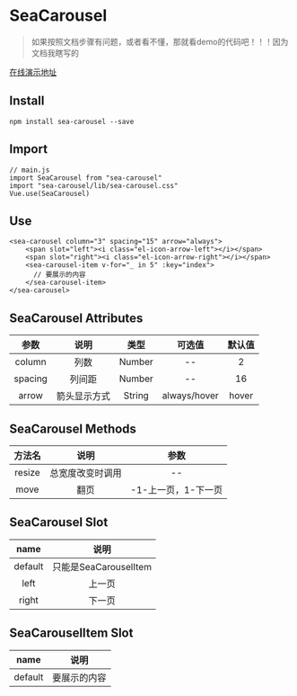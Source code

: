 # SeaCarousel

>如果按照文档步骤有问题，或者看不懂，那就看demo的代码吧！！！因为文档我瞎写的

[在线演示地址](https://codingsea.cn/seacarousel)

## Install
```
npm install sea-carousel --save
```

## Import
```
// main.js
import SeaCarousel from "sea-carousel"
import "sea-carousel/lib/sea-carousel.css"
Vue.use(SeaCarousel)
```

## Use
```
<sea-carousel column="3" spacing="15" arrow="always">
    <span slot="left"><i class="el-icon-arrow-left"></i></span>
    <span slot="right"><i class="el-icon-arrow-right"></i></span>
    <sea-carousel-item v-for="_ in 5" :key="index">
      // 要展示的内容
    </sea-carousel-item>
</sea-carousel>
```

## SeaCarousel Attributes

| 参数 | 说明 | 类型 | 可选值 | 默认值 |
| :------: | :------: | :------: | :------: | :------: |
| column | 列数 | Number | -- | 2 |
| spacing | 列间距 | Number | -- | 16 |
| arrow | 箭头显示方式 | String | always/hover | hover |


## SeaCarousel Methods

| 方法名 | 说明 | 参数 |
| :------: | :------: | :------: |
| resize | 总宽度改变时调用 | -- | 
| move | 翻页 | -1-上一页，1-下一页 | 

## SeaCarousel Slot

| name | 说明 |
| :------: | :------: |
| default | 只能是SeaCarouselItem |
| left | 上一页 |
| right | 下一页 |


## SeaCarouselItem Slot

| name | 说明 |
| :------: | :------: |
| default | 要展示的内容 |
